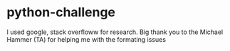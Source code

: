 # python-challenge
I used google, stack overfloww for research.
Big thank you to the Michael Hammer (TA) for helping me with the formating issues 
